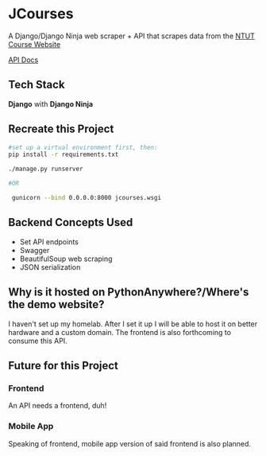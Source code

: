 # JCourses
A Django/Django Ninja web scraper + API that scrapes data from the [NTUT Course Website](https://aps.ntut.edu.tw/course/tw/course.jsp)

[API Docs](https://jcourses.lostmypillow.duckns.org/api/docs)


## Tech Stack
**Django** with **Django Ninja**


## Recreate this Project

```bash
#set up a virtual environment first, then:
pip install -r requirements.txt

./manage.py runserver

#OR

 gunicorn --bind 0.0.0.0:8000 jcourses.wsgi
```

## Backend Concepts Used
- Set API endpoints
- Swagger
- BeautifulSoup web scraping
- JSON serialization


## Why is it hosted on PythonAnywhere?/Where's the demo website?
I haven't set up my homelab. After I set it up I will be able to host it on better hardware and a custom domain. The frontend is also forthcoming to consume this API.


## Future for this Project

### Frontend
An API needs a frontend, duh!

### Mobile App
Speaking of frontend, mobile app version of said frontend is also planned.
